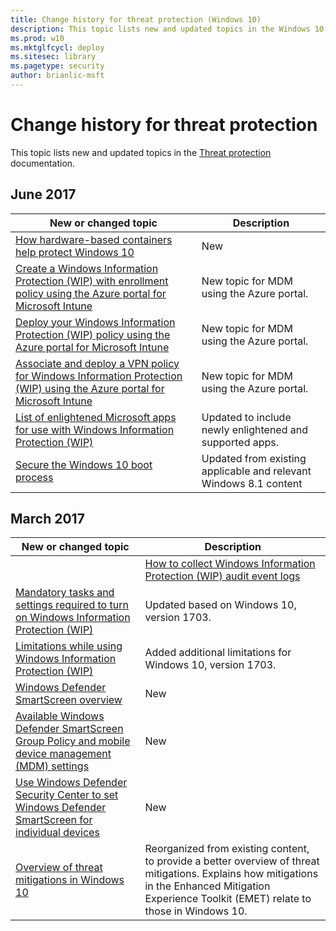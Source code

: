 ```yaml
---
title: Change history for threat protection (Windows 10)
description: This topic lists new and updated topics in the Windows 10 threat protection documentation for Windows 10 and Windows 10 Mobile.
ms.prod: w10
ms.mktglfcycl: deploy
ms.sitesec: library
ms.pagetype: security
author: brianlic-msft
---
```


# Change history for threat protection
This topic lists new and updated topics in the [Threat protection](index.md) documentation.

## June 2017
|New or changed topic |Description |
|---------------------|------------|
| [How hardware-based containers help protect Windows 10](how-hardware-based-containers-help-protect-windows.md) | New | 
|[Create a Windows Information Protection (WIP) with enrollment policy using the Azure portal for Microsoft Intune](windows-information-protection\create-wip-policy-using-intune-azure.md)|New topic for MDM using the Azure portal.|
[Deploy your Windows Information Protection (WIP) policy using the Azure portal for Microsoft Intune](windows-information-protection\deploy-wip-policy-using-intune-azure.md)|New topic for MDM using the Azure portal.|
[Associate and deploy a VPN policy for Windows Information Protection (WIP) using the Azure portal for Microsoft Intune](windows-information-protection\create-vpn-and-wip-policy-using-intune-azure.md)|New topic for MDM using the Azure portal.|
|[List of enlightened Microsoft apps for use with Windows Information Protection (WIP)](windows-information-protection\enlightened-microsoft-apps-and-wip.md)|Updated to include newly enlightened and supported apps.|
[Secure the Windows 10 boot process](secure-the-windows-10-boot-process.md)| Updated from existing applicable and relevant Windows 8.1 content |


## March 2017
|New or changed topic |Description |
|---------------------|------------|
||[How to collect Windows Information Protection (WIP) audit event logs](windows-information-protection\collect-wip-audit-event-logs.md) |New |
|[Mandatory tasks and settings required to turn on Windows Information Protection (WIP)](windows-information-protection\mandatory-settings-for-wip.md) |Updated based on Windows 10, version 1703. |
|[Limitations while using Windows Information Protection (WIP)](windows-information-protection\limitations-with-wip.md) |Added additional limitations for Windows 10, version 1703.|
|[Windows Defender SmartScreen overview](windows-defender-smartscreen\windows-defender-smartscreen-overview.md)|New |
|[Available Windows Defender SmartScreen Group Policy and mobile device management (MDM) settings](windows-defender-smartscreen\windows-defender-smartscreen-available-settings.md)|New |
|[Use Windows Defender Security Center to set Windows Defender SmartScreen for individual devices](windows-defender-smartscreen\windows-defender-smartscreen-set-individual-device.md)|New |
|[Overview of threat mitigations in Windows 10](overview-of-threat-mitigations-in-windows-10.md) | Reorganized from existing content, to provide a better overview of threat mitigations. Explains how mitigations in the Enhanced Mitigation Experience Toolkit (EMET) relate to those in Windows 10. |
